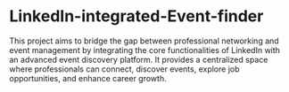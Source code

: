 # LinkedIn-integrated-Event-finder
This project aims to bridge the gap between professional networking and event management by integrating the core functionalities of LinkedIn with an advanced event discovery platform. It provides a centralized space where professionals can connect, discover events, explore job opportunities, and enhance career growth.
